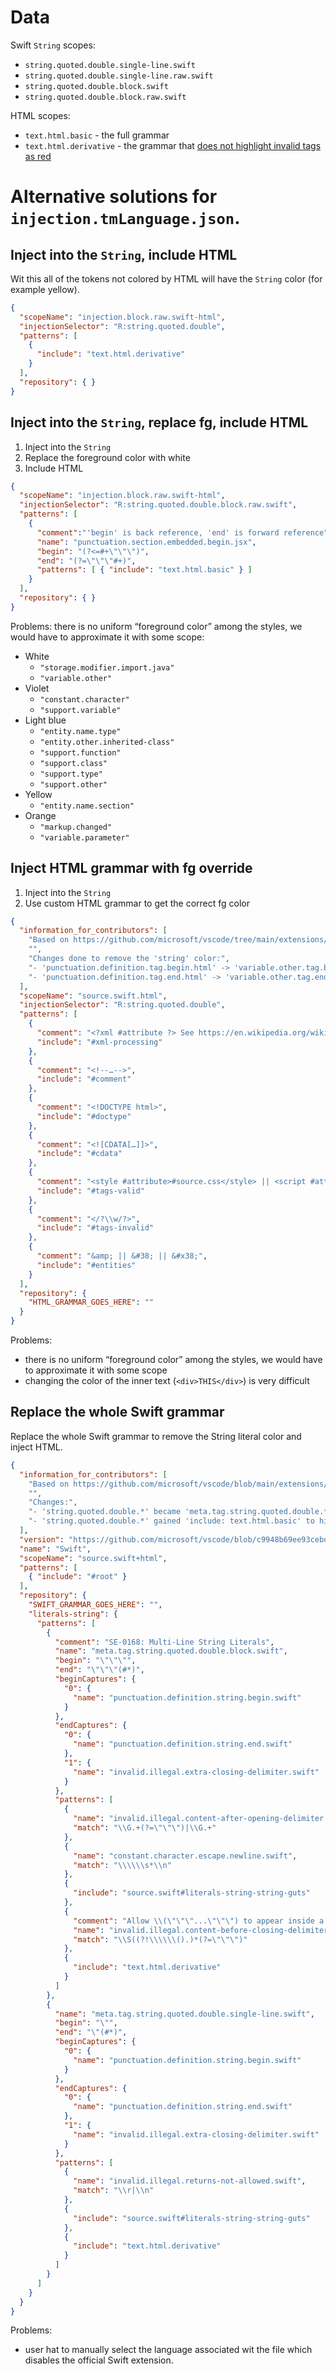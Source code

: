 # Data

Swift `String` scopes:
- `string.quoted.double.single-line.swift`
- `string.quoted.double.single-line.raw.swift`
- `string.quoted.double.block.swift`
- `string.quoted.double.block.raw.swift`

HTML scopes:
- `text.html.basic` - the full grammar
- `text.html.derivative` - the grammar that [does not highlight invalid tags as red](https://github.com/textmate/html.tmbundle/issues/92)

# Alternative solutions for `injection.tmLanguage.json`.

## Inject into the `String`, include HTML

Wit this all of the tokens not colored by HTML will have the `String` color (for example yellow).

```json
{
  "scopeName": "injection.block.raw.swift-html",
  "injectionSelector": "R:string.quoted.double",
  "patterns": [
    {
      "include": "text.html.derivative"
    }
  ],
  "repository": { }
}
```

## Inject into the `String`, replace fg, include HTML

1. Inject into the `String`
2. Replace the foreground color with white
3. Include HTML

```json
{
  "scopeName": "injection.block.raw.swift-html",
  "injectionSelector": "R:string.quoted.double.block.raw.swift",
  "patterns": [
    {
      "comment":"'begin' is back reference, 'end' is forward reference",
      "name": "punctuation.section.embedded.begin.jsx",
      "begin": "(?<=#+\"\"\")",
      "end": "(?=\"\"\"#+)",
      "patterns": [ { "include": "text.html.basic" } ]
    }
  ],
  "repository": { }
}
```

Problems: there is no uniform “foreground color” among the styles, we would have to approximate it with some scope:

- White
  - `"storage.modifier.import.java"`
  - `"variable.other"`
- Violet
  - `"constant.character"`
  - `"support.variable"`
- Light blue
  - `"entity.name.type"`
  - `"entity.other.inherited-class"`
  - `"support.function"`
  - `"support.class"`
  - `"support.type"`
  - `"support.other"`
- Yellow
  - `"entity.name.section"`
- Orange
  - `"markup.changed"`
  - `"variable.parameter"`


## Inject HTML grammar with fg override

1. Inject into the `String`
2. Use custom HTML grammar to get the correct fg color

```json
{
  "information_for_contributors": [
    "Based on https://github.com/microsoft/vscode/tree/main/extensions/html/syntaxes",
    "",
    "Changes done to remove the 'string' color:",
    "- 'punctuation.definition.tag.begin.html' -> 'variable.other.tag.begin.html'",
    "- 'punctuation.definition.tag.end.html' -> 'variable.other.tag.end.html'"
  ],
  "scopeName": "source.swift.html",
  "injectionSelector": "R:string.quoted.double",
  "patterns": [
    {
      "comment": "<?xml #attribute ?> See https://en.wikipedia.org/wiki/XHTML#XML_declaration",
      "include": "#xml-processing"
    },
    {
      "comment": "<!--…-->",
      "include": "#comment"
    },
    {
      "comment": "<!DOCTYPE html>",
      "include": "#doctype"
    },
    {
      "comment": "<![CDATA[…]]>",
      "include": "#cdata"
    },
    {
      "comment": "<style #attribute>#source.css</style> || <script #attribute>#source.js</script> || <div #attribute> || </div>",
      "include": "#tags-valid"
    },
    {
      "comment": "</?\\w/?>",
      "include": "#tags-invalid"
    },
    {
      "comment": "&amp; || &#38; || &#x38;",
      "include": "#entities"
    }
  ],
  "repository": {
    "HTML_GRAMMAR_GOES_HERE": ""
  }
}
```

Problems:
- there is no uniform “foreground color” among the styles, we would have to approximate it with some scope
- changing the color of the inner text (`<div>THIS</div>`) is very difficult

## Replace the whole Swift grammar

Replace the whole Swift grammar to remove the String literal color and inject HTML.

```json
{
  "information_for_contributors": [
    "Based on https://github.com/microsoft/vscode/blob/main/extensions/swift/syntaxes/swift.tmLanguage.json",
    "",
    "Changes:",
    "- 'string.quoted.double.*' became 'meta.tag.string.quoted.double.*' to remove the 'string' color",
    "- 'string.quoted.double.*' gained 'include: text.html.basic' to highlight HTML"
  ],
  "version": "https://github.com/microsoft/vscode/blob/c9948b69ee93cebd049925aa9d6176589863644c/extensions/swift/syntaxes/swift.tmLanguage.json",
  "name": "Swift",
  "scopeName": "source.swift+html",
  "patterns": [
    { "include": "#root" }
  ],
  "repository": {
    "SWIFT_GRAMMAR_GOES_HERE": "",
    "literals-string": {
      "patterns": [
        {
          "comment": "SE-0168: Multi-Line String Literals",
          "name": "meta.tag.string.quoted.double.block.swift",
          "begin": "\"\"\"",
          "end": "\"\"\"(#*)",
          "beginCaptures": {
            "0": {
              "name": "punctuation.definition.string.begin.swift"
            }
          },
          "endCaptures": {
            "0": {
              "name": "punctuation.definition.string.end.swift"
            },
            "1": {
              "name": "invalid.illegal.extra-closing-delimiter.swift"
            }
          },
          "patterns": [
            {
              "name": "invalid.illegal.content-after-opening-delimiter.swift",
              "match": "\\G.+(?=\"\"\")|\\G.+"
            },
            {
              "name": "constant.character.escape.newline.swift",
              "match": "\\\\\\s*\\n"
            },
            {
              "include": "source.swift#literals-string-string-guts"
            },
            {
              "comment": "Allow \\(\"\"\"...\"\"\") to appear inside a block string",
              "name": "invalid.illegal.content-before-closing-delimiter.swift",
              "match": "\\S((?!\\\\\\().)*(?=\"\"\")"
            },
            {
              "include": "text.html.derivative"
            }
          ]
        },
        {
          "name": "meta.tag.string.quoted.double.single-line.swift",
          "begin": "\"",
          "end": "\"(#*)",
          "beginCaptures": {
            "0": {
              "name": "punctuation.definition.string.begin.swift"
            }
          },
          "endCaptures": {
            "0": {
              "name": "punctuation.definition.string.end.swift"
            },
            "1": {
              "name": "invalid.illegal.extra-closing-delimiter.swift"
            }
          },
          "patterns": [
            {
              "name": "invalid.illegal.returns-not-allowed.swift",
              "match": "\\r|\\n"
            },
            {
              "include": "source.swift#literals-string-string-guts"
            },
            {
              "include": "text.html.derivative"
            }
          ]
        }
      ]
    }
  }
}
```

Problems:
- user hat to manually select the language associated wit the file which disables the official Swift extension.
